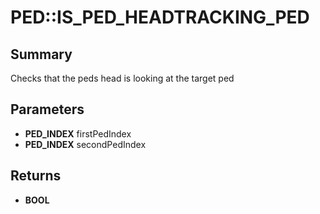 # PED::IS_PED_HEADTRACKING_PED

## Summary
Checks that the peds head is looking at the target ped

## Parameters
* **PED_INDEX** firstPedIndex
* **PED_INDEX** secondPedIndex

## Returns
* **BOOL**